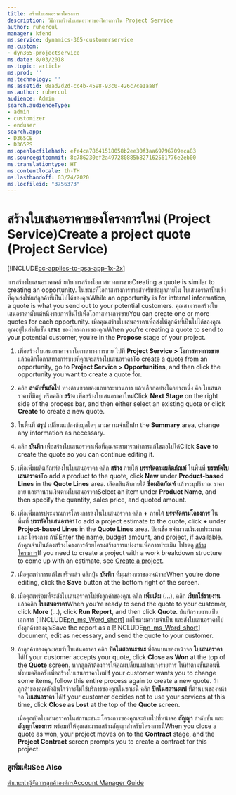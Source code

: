 ```yaml
---
title: สร้างใบเสนอราคาโครงการ
description: วิธีการสร้างใบเสนอราคาของโครงการใน Project Service
author: ruhercul
manager: kfend
ms.service: dynamics-365-customerservice
ms.custom:
- dyn365-projectservice
ms.date: 8/03/2018
ms.topic: article
ms.prod: ''
ms.technology: ''
ms.assetid: 08ad2d2d-cc4b-4598-93c0-426c7ce1aa8f
ms.author: ruhercul
audience: Admin
search.audienceType:
- admin
- customizer
- enduser
search.app:
- D365CE
- D365PS
ms.openlocfilehash: efe4ca78641518058b2ee30f3aa69796709eca83
ms.sourcegitcommit: 8c786230ef2a497280885b827162561776e2eb00
ms.translationtype: HT
ms.contentlocale: th-TH
ms.lasthandoff: 03/24/2020
ms.locfileid: "3756373"
---
```

# <a name="create-a-project-quote-project-service"></a><span data-ttu-id="eae24-103">สร้างใบเสนอราคาของโครงการใหม่ (Project Service)</span><span class="sxs-lookup"><span data-stu-id="eae24-103">Create a project quote (Project Service)</span></span>

[!INCLUDE[cc-applies-to-psa-app-1x-2x](../includes/cc-applies-to-psa-app-1x-2x.md)]

<span data-ttu-id="eae24-104">การสร้างใบเสนอราคาคล้ายกับการสร้างโอกาสทางการขาย</span><span class="sxs-lookup"><span data-stu-id="eae24-104">Creating a quote is similar to creating an opportunity.</span></span> <span data-ttu-id="eae24-105">ในขณะที่โอกาสทางการขายสำหรับข้อมูลภายใน ใบเสนอราคาป็นเสิ่งที่คุณส่งให้แก่ลูกค้าที่เป็นไปได้ของคุณ</span><span class="sxs-lookup"><span data-stu-id="eae24-105">While an opportunity is for internal information, a quote is what you send out to your potential customers.</span></span> <span data-ttu-id="eae24-106">คุณสามารถสร้างใบเสนอราคาตั้งแต่หนึ่งรายการขึ้นไปเพื่อโอกาสทางการขาย</span><span class="sxs-lookup"><span data-stu-id="eae24-106">You can create one or more quotes for each opportunity.</span></span> <span data-ttu-id="eae24-107">เมื่อคุณสร้างใบเสนอราคาเพื่อส่งให้ลูกค้าที่เป็นไปได้ของคุณ คุณอยู่ในลำดับขั้น **เสนอ** ของโครงการของคุณ</span><span class="sxs-lookup"><span data-stu-id="eae24-107">When you’re creating a quote to send to your potential customer, you’re in the **Propose** stage of your project.</span></span>  
  
1. <span data-ttu-id="eae24-108">เพื่อสร้างใบเสนอราคาจากโอกาสทางการขาย ไปที่ **Project Service > โอกาสทางการขาย** แล้วคลิกโอกาสทางการขายที่คุณจะสร้างใบเสนอราคา</span><span class="sxs-lookup"><span data-stu-id="eae24-108">To create a quote from an opportunity, go to **Project Service > Opportunities**, and then click the opportunity you want to create a quote for.</span></span>  
  
2. <span data-ttu-id="eae24-109">คลิก **ลำดับขั้นถัดไป** ทางด้านขวาของแถบกระบวนการ แล้วเลือกอย่างใดอย่างหนึ่ง คือ ใบเสนอราคาที่มีอยู่ หรือคลิก **สร้าง** เพื่อสร้างใบเสนอราคาใหม่</span><span class="sxs-lookup"><span data-stu-id="eae24-109">Click **Next Stage** on the right side of the process bar, and then either select an existing quote or click **Create** to create a new quote.</span></span>  
  
3. <span data-ttu-id="eae24-110">ในพื้นที่ **สรุป** เปลี่ยนแปลงข้อมูลใดๆ ตามความจำเป็น</span><span class="sxs-lookup"><span data-stu-id="eae24-110">In the **Summary** area, change any information as necessary.</span></span>  
  
4. <span data-ttu-id="eae24-111">คลิก **บันทึก** เพื่อสร้างใบเสนอราคาเพื่อที่คุณจะสามารถทำการแก้ไขตอไปได้</span><span class="sxs-lookup"><span data-stu-id="eae24-111">Click **Save** to create the quote so you can continue editing it.</span></span>  
  
5. <span data-ttu-id="eae24-112">เพื่อเพิ่มผลิตภัณฑ์ลงในใบเสนอราคา คลิก **สร้าง** ภายใต้ **บรรทัดตามผลิตภัณฑ์** ในพื้นที่ **บรรทัดใบเสนอราคา**</span><span class="sxs-lookup"><span data-stu-id="eae24-112">To add a product to the quote, click **New** under **Product-based Lines** in the **Quote Lines** area.</span></span> <span data-ttu-id="eae24-113">เลือกสินค้าภายใต้ **ชื่อผลิตภัณฑ์** แล้วระบุปริมาณ ราคาขาย และจำนวนเงินตามใบเสนอราคา</span><span class="sxs-lookup"><span data-stu-id="eae24-113">Select an item under **Product Name**, and then specify the quantity, sales price, and quoted amount.</span></span>  
  
6. <span data-ttu-id="eae24-114">เพื่อเพิ่มการประมาณการโครงการลงในใบเสนอราคา คลิก **+** ภายใต้ **บรรทัดตามโครงการ** ในพื้นที่ **บรรทัดใบเสนอราคา**</span><span class="sxs-lookup"><span data-stu-id="eae24-114">To add a project estimate to the quote, click **+** under **Project-based Lines** in the **Quote Lines** area.</span></span> <span data-ttu-id="eae24-115">ป้อนชื่อ ยจำนวนเงินงบประมาณ และ โครงการ ถ้ามี</span><span class="sxs-lookup"><span data-stu-id="eae24-115">Enter the name, budget amount, and project, if available.</span></span> <span data-ttu-id="eae24-116">ถ้าคุณจำเป็นต้องสร้างโครงการด้วยโครงสร้างการแบ่งงานเพื่อการประเมิน โปรดดู [สร้างโครงการ](../project-service/create-project.md)</span><span class="sxs-lookup"><span data-stu-id="eae24-116">If you need to create a project with a work breakdown structure to come up with an estimate, see [Create a project](../project-service/create-project.md).</span></span>  
  
7. <span data-ttu-id="eae24-117">เมื่อคุณทำการแก้ไขเสร็จแล้ว คลิกปุ่ม **บันทึก** ที่มุมล่างขวาของหน้าจอ</span><span class="sxs-lookup"><span data-stu-id="eae24-117">When you’re done editing, click the **Save** button at the bottom right of the screen.</span></span>  
  
8. <span data-ttu-id="eae24-118">เมื่อคุณพร้อมที่จะส่งใบเสนอราคาไปยังลูกค้าของคุณ คลิก **เพิ่มเติม** (...), คลิก **เรียกใช้รายงาน** แล้วคลิก **ใบเสนอราคา**</span><span class="sxs-lookup"><span data-stu-id="eae24-118">When you’re ready to send the quote to your customer, click **More** (…), click **Run Report**, and then click **Quote**.</span></span> <span data-ttu-id="eae24-119">บันทึกรายงานเป็นเอกสาร [!INCLUDE[pn_ms_Word_short](../includes/pn-ms-word-short.md)] แก้ไขตามความจำเป็น และส่งใบเสนอราคาไปยังลูกค้าของคุณ</span><span class="sxs-lookup"><span data-stu-id="eae24-119">Save the report as a [!INCLUDE[pn_ms_Word_short](../includes/pn-ms-word-short.md)] document, edit as necessary, and send the quote to your customer.</span></span>  
  
9. <span data-ttu-id="eae24-120">ถ้าลูกค้าของคุณยอมรับใบเสนอราคา คลิก **ปิดในสถานะชนะ** ที่ด้านบนของหน้าจอ **ใบเสนอราคา** ได้</span><span class="sxs-lookup"><span data-stu-id="eae24-120">If your customer accepts your quote, click **Close as Won** at the top of the **Quote** screen.</span></span> <span data-ttu-id="eae24-121">หากลูกค้าต้องการให้คุณเปลี่ยนแปลงบางรายการ ให้ทำตามขั้นตอนนี้ทั้งหมดอีกครั้งเพื่อสร้างใบเสนอราคาใหม่</span><span class="sxs-lookup"><span data-stu-id="eae24-121">If your customer wants you to change some items, follow this entire process again to create a new quote.</span></span> <span data-ttu-id="eae24-122">ถ้าลูกค้าของคุณตัดสินใจว่าจะไม่ใช้บริการของคุณในขณะนี้ คลิก **ปิดในสถานะแพ้** ที่ด้านบนของหน้าจอ **ใบเสนอราคา** ได้</span><span class="sxs-lookup"><span data-stu-id="eae24-122">If your customer decides not to use your services at this time, click **Close as Lost** at the top of the **Quote** screen.</span></span>  
  
   <span data-ttu-id="eae24-123">เมื่อคุณปิดใบเสนอราคาในสถานะชนะ โครงการของคุณจะย้ายไปที่หน้าจอ **สัญญา** ลำดับขั้น และ **สัญญาโครงการ** พร้อมท์ให้คุณสามารถสร้างสัญญาสำหรับโครงการนี้</span><span class="sxs-lookup"><span data-stu-id="eae24-123">When you close a quote as won, your project moves on to the **Contract** stage, and the **Project Contract** screen prompts you to create a contract for this project.</span></span>  
  
### <a name="see-also"></a><span data-ttu-id="eae24-124">ดูเพิ่มเติม</span><span class="sxs-lookup"><span data-stu-id="eae24-124">See Also</span></span>  
 [<span data-ttu-id="eae24-125">คำแนะนำผู้จัดการลูกค้าองค์กร</span><span class="sxs-lookup"><span data-stu-id="eae24-125">Account Manager Guide</span></span>](../project-service/account-manager-guide.md)
